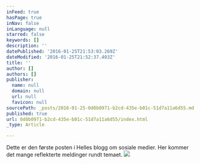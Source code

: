 ```yaml
---
inFeed: true
hasPage: true
inNav: false
inLanguage: null
starred: false
keywords: []
description: ''
datePublished: '2016-01-25T21:53:03.269Z'
dateModified: '2016-01-25T21:52:37.403Z'
title: ''
author: []
authors: []
publisher:
  name: null
  domain: null
  url: null
  favicon: null
sourcePath: _posts/2016-01-25-0d8b0971-b2cd-435e-b01c-51d7a11a6d55.md
published: true
url: 0d8b0971-b2cd-435e-b01c-51d7a11a6d55/index.html
_type: Article

---
```

Dette er den første posten i Helles blogg om sosiale medier. Her kommer det mange reflekterte meldinger rundt temaet.
![](https://the-grid-user-content.s3-us-west-2.amazonaws.com/3e04a249-c5ef-45dc-9696-86e12c6ce6e4.jpg)